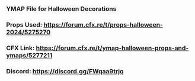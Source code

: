 ### YMAP File for Halloween Decorations

### Props Used: https://forum.cfx.re/t/props-halloween-2024/5275270

### CFX Link: https://forum.cfx.re/t/ymap-halloween-props-and-ymaps/5277211

### Discord: https://discord.gg/FWqaa9trjq
